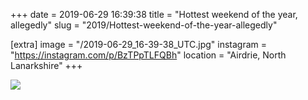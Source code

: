 +++
date = 2019-06-29 16:39:38
title = "Hottest weekend of the year, allegedly"
slug = "2019/Hottest-weekend-of-the-year-allegedly"

[extra]
image = "/2019-06-29_16-39-38_UTC.jpg"
instagram = "https://instagram.com/p/BzTPpTLFQBh"
location = "Airdrie, North Lanarkshire"
+++

<img src="/2019-06-29_16-39-38_UTC.jpg" />
